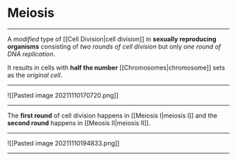 # Meiosis
---
A *modified* type of [[Cell Division|cell division]] in **sexually reproducing organisms** consisting of *two rounds of cell division* but only *one round of DNA replication*. 

It results in cells with **half the number** [[Chromosomes|chromosome]] sets as the *original cell*. 

---
![[Pasted image 20211110170720.png]]

---
The **first round** of cell division happens in [[Meiosis I|meiosis I]] and the **second round** happens in [[Meosis II|meiosis II]].

---
![[Pasted image 20211110194833.png]]

---